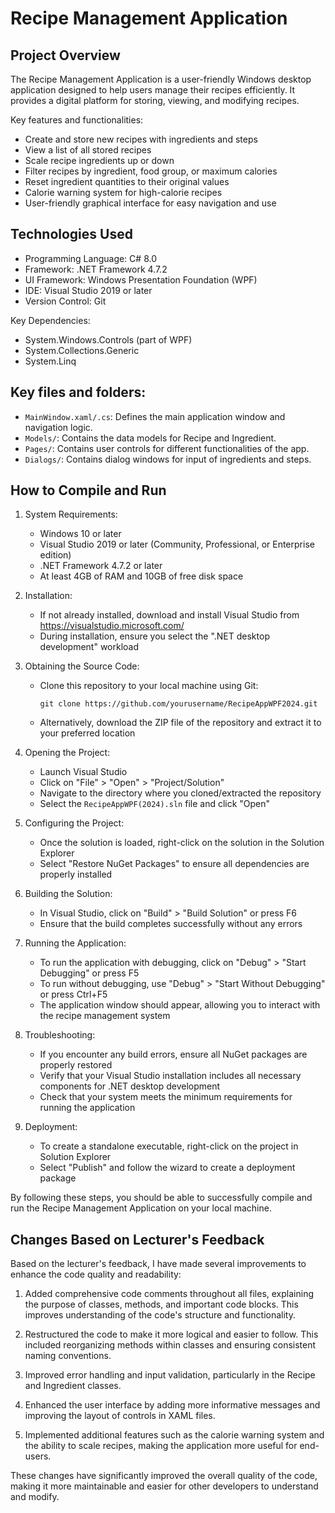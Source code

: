 # Recipe Management Application

## Project Overview

The Recipe Management Application is a user-friendly Windows desktop application designed to help users manage their recipes efficiently. It provides a digital platform for storing, viewing, and modifying recipes.

Key features and functionalities:
- Create and store new recipes with ingredients and steps
- View a list of all stored recipes
- Scale recipe ingredients up or down
- Filter recipes by ingredient, food group, or maximum calories
- Reset ingredient quantities to their original values
- Calorie warning system for high-calorie recipes
- User-friendly graphical interface for easy navigation and use

## Technologies Used

- Programming Language: C# 8.0
- Framework: .NET Framework 4.7.2
- UI Framework: Windows Presentation Foundation (WPF)
- IDE: Visual Studio 2019 or later
- Version Control: Git

Key Dependencies:
- System.Windows.Controls (part of WPF)
- System.Collections.Generic
- System.Linq

## Key files and folders:
- `MainWindow.xaml/.cs`: Defines the main application window and navigation logic.
- `Models/`: Contains the data models for Recipe and Ingredient.
- `Pages/`: Contains user controls for different functionalities of the app.
- `Dialogs/`: Contains dialog windows for input of ingredients and steps.

## How to Compile and Run

1. System Requirements:
   - Windows 10 or later
   - Visual Studio 2019 or later (Community, Professional, or Enterprise edition)
   - .NET Framework 4.7.2 or later
   - At least 4GB of RAM and 10GB of free disk space

2. Installation:
   - If not already installed, download and install Visual Studio from https://visualstudio.microsoft.com/
   - During installation, ensure you select the ".NET desktop development" workload

3. Obtaining the Source Code:
   - Clone this repository to your local machine using Git:
     ```
     git clone https://github.com/yourusername/RecipeAppWPF2024.git
     ```
   - Alternatively, download the ZIP file of the repository and extract it to your preferred location

4. Opening the Project:
   - Launch Visual Studio
   - Click on "File" > "Open" > "Project/Solution"
   - Navigate to the directory where you cloned/extracted the repository
   - Select the `RecipeAppWPF(2024).sln` file and click "Open"

5. Configuring the Project:
   - Once the solution is loaded, right-click on the solution in the Solution Explorer
   - Select "Restore NuGet Packages" to ensure all dependencies are properly installed

6. Building the Solution:
   - In Visual Studio, click on "Build" > "Build Solution" or press F6
   - Ensure that the build completes successfully without any errors

7. Running the Application:
   - To run the application with debugging, click on "Debug" > "Start Debugging" or press F5
   - To run without debugging, use "Debug" > "Start Without Debugging" or press Ctrl+F5
   - The application window should appear, allowing you to interact with the recipe management system

8. Troubleshooting:
   - If you encounter any build errors, ensure all NuGet packages are properly restored
   - Verify that your Visual Studio installation includes all necessary components for .NET desktop development
   - Check that your system meets the minimum requirements for running the application

9. Deployment:
   - To create a standalone executable, right-click on the project in Solution Explorer
   - Select "Publish" and follow the wizard to create a deployment package

By following these steps, you should be able to successfully compile and run the Recipe Management Application on your local machine.

## Changes Based on Lecturer's Feedback

Based on the lecturer's feedback, I have made several improvements to enhance the code quality and readability:

1. Added comprehensive code comments throughout all files, explaining the purpose of classes, methods, and important code blocks. This improves understanding of the code's structure and functionality.

2. Restructured the code to make it more logical and easier to follow. This included reorganizing methods within classes and ensuring consistent naming conventions.

3. Improved error handling and input validation, particularly in the Recipe and Ingredient classes.

4. Enhanced the user interface by adding more informative messages and improving the layout of controls in XAML files.

5. Implemented additional features such as the calorie warning system and the ability to scale recipes, making the application more useful for end-users.

These changes have significantly improved the overall quality of the code, making it more maintainable and easier for other developers to understand and modify.
